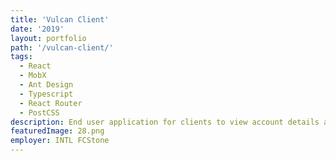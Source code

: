 ```yaml
---
title: 'Vulcan Client'
date: '2019'
layout: portfolio
path: '/vulcan-client/'
tags:
  - React
  - MobX
  - Ant Design
  - Typescript
  - React Router
  - PostCSS
description: End user application for clients to view account details and documents.
featuredImage: 28.png
employer: INTL FCStone
---
```


